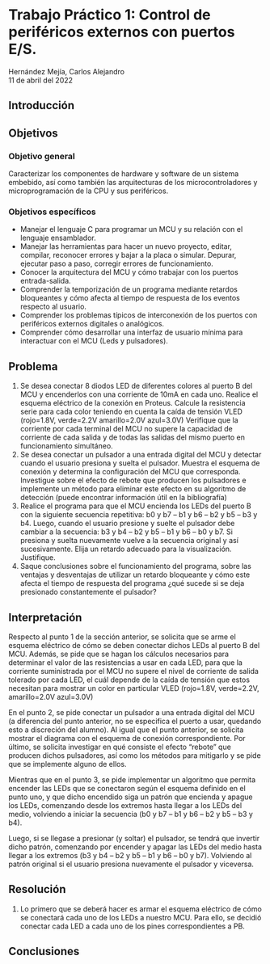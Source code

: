 # **Trabajo Práctico 1:** Control de periféricos externos con puertos E/S.


Hernández Mejía, Carlos Alejandro \
11 de abril del 2022

## Introducción

## Objetivos


### Objetivo general
Caracterizar los componentes de hardware y software de un sistema embebido, así como también las arquitecturas de los microcontroladores y  microprogramación de la CPU y sus periféricos.

### Objetivos específicos
* Manejar el lenguaje C para programar un MCU y su relación con el lenguaje ensamblador.
* Manejar las herramientas para hacer un nuevo proyecto, editar, compilar, reconocer errores y bajar a la placa o simular. Depurar, ejecutar paso a paso, corregir errores de funcionamiento. 
* Conocer la arquitectura del MCU y cómo trabajar con los puertos entrada-salida.
* Comprender la temporización de un programa mediante retardos bloqueantes y cómo afecta al tiempo de respuesta de los eventos respecto al usuario.
* Comprender los problemas típicos de interconexión de los puertos con periféricos externos digitales o analógicos.
* Comprender cómo desarrollar una interfaz de usuario mínima para interactuar con el MCU (Leds y pulsadores).

## Problema
1. Se desea conectar 8 diodos LED de diferentes colores al puerto B del MCU y encenderlos con una corriente de 10mA en cada uno. Realice el esquema eléctrico de la conexión en Proteus. Calcule la resistencia serie para cada color teniendo en cuenta la caída de tensión VLED (rojo=1.8V, verde=2.2V amarillo=2.0V azul=3.0V) Verifique que la corriente por cada terminal del MCU no supere la capacidad de corriente de cada salida y de todas las salidas del mismo puerto en funcionamiento simultáneo.
2. Se desea conectar un pulsador a una entrada digital del MCU y detectar cuando el usuario presiona y suelta el pulsador. Muestra el esquema de conexión y determina la configuración del MCU que corresponda. Investigue sobre el efecto de rebote que producen los pulsadores e implemente un método para eliminar este efecto en su algoritmo de detección (puede encontrar información útil en la bibliografía)
3. Realice el programa para que el MCU encienda los LEDs del puerto B con la siguiente secuencia repetitiva: b0 y b7 – b1 y b6 – b2 y b5 – b3 y b4. Luego, cuando el usuario presione y suelte el pulsador debe cambiar a la secuencia: b3 y b4 – b2 y b5 – b1 y b6 – b0 y b7. Si presiona y suelta nuevamente vuelve a la secuencia original y así sucesivamente. Elija un retardo adecuado para la visualización. Justifique.
4. Saque conclusiones sobre el funcionamiento del programa, sobre las ventajas y desventajas de utilizar un retardo bloqueante y cómo este afecta el tiempo de respuesta del programa ¿qué sucede si se deja presionado constantemente el pulsador?

## Interpretación

Respecto al punto 1 de la sección anterior, se solicita que se arme el esquema eléctrico de cómo se deben conectar dichos LEDs al puerto B del MCU. Además, se pide que se hagan los cálculos necesarios para determinar el valor de las resistencias a usar en cada LED, para que la corriente suministrada por el MCU no supere el nivel de corriente de salida tolerado por cada LED, el cuál depende de la caída de tensión que estos necesitan para mostrar un color en particular VLED (rojo=1.8V, verde=2.2V, amarillo=2.0V azul=3.0V)

En el punto 2, se pide conectar un pulsador a una entrada digital del MCU (a diferencia del punto anterior, no se especifica el puerto a usar, quedando esto a discreción del alumno). Al igual que el punto anterior, se solicita mostrar el diagrama con el esquema de conexión correspondiente. Por último, se solicita investigar en qué consiste el efecto “rebote” que producen dichos pulsadores, así como los métodos para mitigarlo y se pide que se implemente alguno de ellos.

Mientras que en el punto 3, se pide implementar un algoritmo que permita encender las LEDs que se conectaron según el esquema definido en el punto uno, y que dicho encendido siga un patrón que encienda y apague los LEDs, comenzando desde los extremos hasta llegar a los LEDs del medio, volviendo a iniciar la secuencia (b0 y b7 – b1 y b6 – b2 y b5 – b3 y b4).

Luego, si se llegase a presionar (y soltar) el pulsador, se tendrá que invertir dicho patrón, comenzando por encender y apagar las LEDs del medio hasta llegar a los extremos (b3 y b4 – b2 y b5 – b1 y b6 – b0 y b7). Volviendo al patrón original si el usuario presiona nuevamente el pulsador y viceversa. 

## Resolución
1. Lo primero que se deberá hacer es armar el esquema eléctrico de cómo se conectará cada uno de los LEDs a nuestro MCU. Para ello, se decidió conectar cada LED a cada uno de los pines correspondientes a PB. 


## Conclusiones
